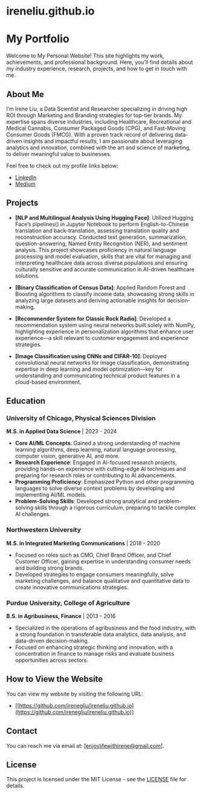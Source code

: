 # ireneliu.github.io
# My Portfolio

Welcome to My Personal Website! This site highlights my work, achievements, and professional background. Here, you’ll find details about my industry experience, research, projects, and how to get in touch with me.

## About Me

I’m Irene Liu, a Data Scientist and Researcher specializing in driving high ROI through Marketing and Branding strategies for top-tier brands. My expertise spans diverse industries, including Healthcare, Recreational and Medical Cannabis, Consumer Packaged Goods (CPG), and Fast-Moving Consumer Goods (FMCG). With a proven track record of delivering data-driven insights and impactful results, I am passionate about leveraging analytics and innovation, combined with the art and science of marketing, to deliver meaningful value to businesses.

Feel free to check out my profile links below:

- [LinkedIn](https://www.linkedin.com/in/irenegliu/)
- [Medium](https://medium.com/@enjoylifewithirene)

## Projects

- **[NLP and Multilingual Analysis Using Hugging Face]**: Utilized Hugging Face’s pipelines() in Jupyter Notebook to perform English-to-Chinese translation and back-translation, assessing translation quality and reconstruction accuracy. Conducted text generation, summarization, question-answering, Named Entity Recognition (NER), and sentiment analysis. This project showcases proficiency in natural language processing and model evaluation, skills that are vital for managing and interpreting healthcare data across diverse populations and ensuring culturally sensitive and accurate communication in AI-driven healthcare solutions.

- **[Binary Classification of Census Data]**: Applied Random Forest and Boosting algorithms to classify income data, showcasing strong skills in analyzing large datasets and deriving actionable insights for decision-making.

- **[Recommender System for Classic Rock Radio]**: Developed a recommendation system using neural networks built solely with NumPy, highlighting experience in personalization algorithms that enhance user experience—a skill relevant to customer engagement and experience strategies.

- **[Image Classification using CNNs and CIFAR-10]**: Deployed convolutional neural networks for image classification, demonstrating expertise in deep learning and model optimization—key for understanding and communicating technical product features in a cloud-based environment.

## Education

### University of Chicago, Physical Sciences Division  
**M.S. in Applied Data Science** | 2023 - 2024  
- **Core AI/ML Concepts**: Gained a strong understanding of machine learning algorithms, deep learning, natural language processing, computer vision, generative AI, and more.  
- **Research Experience**: Engaged in AI-focused research projects, providing hands-on experience with cutting-edge AI techniques and preparing for research roles or contributing to AI advancements.  
- **Programming Proficiency**: Emphasized Python and other programming languages to solve diverse context problems by developing and implementing AI/ML models.  
- **Problem-Solving Skills**: Developed strong analytical and problem-solving skills through a rigorous curriculum, preparing to tackle complex AI challenges.

### Northwestern University  
**M.S. in Integrated Marketing Communications** | 2018 - 2020  
- Focused on roles such as CMO, Chief Brand Officer, and Chief Customer Officer, gaining expertise in understanding consumer needs and building strong brands.  
- Developed strategies to engage consumers meaningfully, solve marketing challenges, and balance qualitative and quantitative data to create innovative communications strategies.

### Purdue University, College of Agriculture  
**B.S. in Agribusiness, Finance** | 2013 - 2016  
- Specialized in the operations of agribusiness and the food industry, with a strong foundation in transferable data analytics, data analysis, and data-driven decision-making.  
- Focused on enhancing strategic thinking and innovation, with a concentration in finance to manage risks and evaluate business opportunities across sectors.


## How to View the Website

You can view my website by visiting the following URL:

- [[https://github.com/irenegliu/ireneliu.github.io](https://github.com/irenegliu/ireneliu.github.io)]

## Contact

You can reach me via email at: [enjoylifewithirene@gmail.com].

## License

This project is licensed under the MIT License - see the [LICENSE](LICENSE) file for details.
